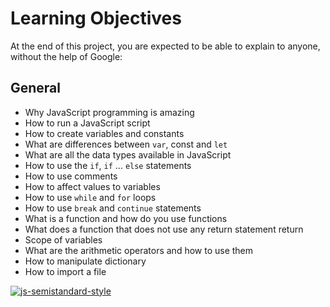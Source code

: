 # Learning Objectives
At the end of this project, you are expected to be able to explain to anyone, without the help of Google:
## General

* Why JavaScript programming is amazing
* How to run a JavaScript script
* How to create variables and constants
* What are differences between `var`, const and `let`
* What are all the data types available in JavaScript
* How to use the `if`, `if` ... `else` statements
* How to use comments
* How to affect values to variables
* How to use `while` and `for` loops
* How to use `break` and `continue` statements
* What is a function and how do you use functions
* What does a function that does not use any return statement return
* Scope of variables
* What are the arithmetic operators and how to use them
* How to manipulate dictionary
* How to import a file


[![js-semistandard-style](https://raw.githubusercontent.com/standard/semistandard/master/badge.svg)](https://github.com/standard/semistandard)
